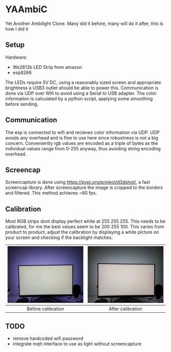 # YAAmbiC
Yet Another Ambilight Clone. Many did it before, many will do it after, this is how I did it

## Setup
Hardware:
- Ws2812b LED Strip from amazon
- esp8266

The LEDs require 5V DC, using a reasonably sized screen and appropriate brightness a USB3 outlet should be able to power this.
Communication is done via UDP over Wifi to avoid using a Serial to USB adapter.
The color information is calculated by a python script, applying some smoothing before sending.

## Communication
The esp is connected to wifi and recieves color information via UDP. UDP avoids any overhead and is fine to use here since robustness is not a big concern.
Conveniently rgb values are encoded as a triple of bytes as the individual values range from 0-255 anyway, thus avoiding string encoding overhead.

## Screencap
Screencapture is done using https://pypi.org/project/d3dshot/, a fast screencap library.
After screencapture the image is cropped to the borders and filtered.
This method achieves ~60 fps.

## Calibration
Most RGB strips dont display perfect white at 255 255 255. This needs to be calibrated, for me the best values seem to be 200 255 100. This varies from product to product, adjust the calibration by displaying a white picture on your screen and checking if the backlight matches.

![](images/img_no_calib.jpg)  |  ![](images/img_after_calib.jpg)
:-------------------------:|:-------------------------:
Before calibration           |  After calibration
## TODO
- remove hardcoded wifi password
- integrate mqtt interface to use as light without screencapture




